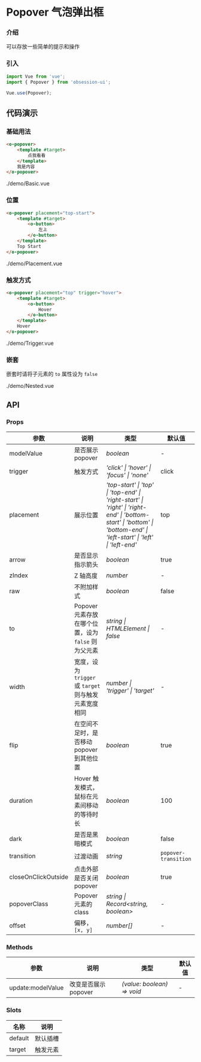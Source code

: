 # Popover 气泡弹出框

### 介绍

可以存放一些简单的提示和操作

### 引入

```js
import Vue from 'vue';
import { Popover } from 'obsession-ui';

Vue.use(Popover);
```

## 代码演示

### 基础用法

```html
<o-popover>
    <template #target>
        点我看看
    </template>
    我是内容
</o-popover>
```

<demo-code transform>./demo/Basic.vue</demo-code>

### 位置

```html
<o-popover placement="top-start">
    <template #target>
        <o-button>
            左上
        </o-button>
    </template>
    Top Start
</o-popover>
```

<demo-code transform>./demo/Placement.vue</demo-code>

### 触发方式

```html
<o-popover placement="top" trigger="hover">
    <template #target>
        <o-button>
            Hover
        </o-button>
    </template>
    Hover
</o-popover>
```

<demo-code transform>./demo/Trigger.vue</demo-code>

### 嵌套

嵌套时请将子元素的 `to` 属性设为 `false`

<demo-code transform>./demo/Nested.vue</demo-code>

## API

### Props

| 参数      | 说明           | 类型                                                                | 默认值 |
| --------- | -------------- | ------------------------------------------------------------------- | ------ |
| modelValue      | 是否展示 popover       | _boolean_          | -     |
| trigger     | 触发方式   | _'click' \| 'hover' \| 'focus' \| 'none'_           | click      |
| placement   | 展示位置 | _'top-start' \| 'top' \| 'top-end' \| 'right-start' \| 'right' \| 'right-end' \| 'bottom-start' \| 'bottom' \| 'bottom-end' \| 'left-start' \| 'left' \| 'left-end'_ | top      |
| arrow  | 是否显示指示箭头       | _boolean_                                                           | true  |
| zIndex      | Z 轴高度       | _number_                                                           | -   |
| raw | 不附加样式     | _boolean_                                                    | false     |
| to | Popover 元素存放在哪个位置，设为 `false` 则为父元素       | _string \| HTMLElement \| false_                                                    | -     |
| width | 宽度，设为 `trigger` 或 `target` 则与触发元素宽度相同 | _number \| 'trigger' \| 'target'_ | - |
| flip | 在空间不足时，是否移动 popover 到其他位置 | _boolean_ | true |
| duration | Hover 触发模式，鼠标在元素间移动的等待时长 | _boolean_ | 100 |
| dark | 是否是黑暗模式 | _boolean_ | false |
| transition | 过渡动画 | _string_ | `popover-transition` |
| closeOnClickOutside | 点击外部是否关闭 popover | _boolean_ | true |
| popoverClass | Popover 元素的 class | _string \| Record<string, boolean>_ | - |
| offset | 偏移，`[x, y]` | _number[]_ | - |

### Methods

| 参数      | 说明           | 类型                                                                | 默认值 |
| --------- | -------------- | ------------------------------------------------------------------- | ------ |
| update:modelValue      | 改变是否展示 popover       | _(value: boolean) => void_          | -     |

### Slots

| 名称    | 说明     |
| ------- | -------- |
| default | 默认插槽 |
| target | 触发元素 |